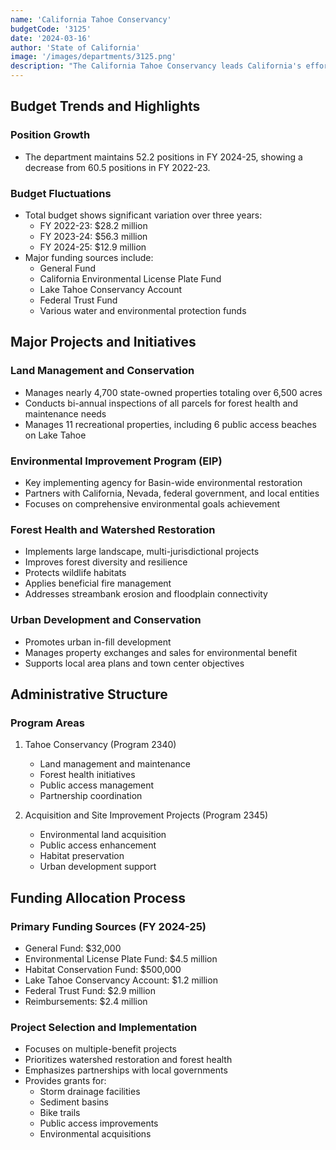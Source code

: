 ```yaml
---
name: 'California Tahoe Conservancy'
budgetCode: '3125'
date: '2024-03-16'
author: 'State of California'
image: '/images/departments/3125.png'
description: "The California Tahoe Conservancy leads California's efforts to restore and enhance the natural and recreational resources of the Lake Tahoe Basin."
---
```


## Budget Trends and Highlights

### Position Growth
- The department maintains 52.2 positions in FY 2024-25, showing a decrease from 60.5 positions in FY 2022-23.

### Budget Fluctuations
- Total budget shows significant variation over three years:
  - FY 2022-23: $28.2 million
  - FY 2023-24: $56.3 million
  - FY 2024-25: $12.9 million
- Major funding sources include:
  - General Fund
  - California Environmental License Plate Fund
  - Lake Tahoe Conservancy Account
  - Federal Trust Fund
  - Various water and environmental protection funds

## Major Projects and Initiatives

### Land Management and Conservation
- Manages nearly 4,700 state-owned properties totaling over 6,500 acres
- Conducts bi-annual inspections of all parcels for forest health and maintenance needs
- Manages 11 recreational properties, including 6 public access beaches on Lake Tahoe

### Environmental Improvement Program (EIP)
- Key implementing agency for Basin-wide environmental restoration
- Partners with California, Nevada, federal government, and local entities
- Focuses on comprehensive environmental goals achievement

### Forest Health and Watershed Restoration
- Implements large landscape, multi-jurisdictional projects
- Improves forest diversity and resilience
- Protects wildlife habitats
- Applies beneficial fire management
- Addresses streambank erosion and floodplain connectivity

### Urban Development and Conservation
- Promotes urban in-fill development
- Manages property exchanges and sales for environmental benefit
- Supports local area plans and town center objectives

## Administrative Structure

### Program Areas
1. Tahoe Conservancy (Program 2340)
   - Land management and maintenance
   - Forest health initiatives
   - Public access management
   - Partnership coordination

2. Acquisition and Site Improvement Projects (Program 2345)
   - Environmental land acquisition
   - Public access enhancement
   - Habitat preservation
   - Urban development support

## Funding Allocation Process

### Primary Funding Sources (FY 2024-25)
- General Fund: $32,000
- Environmental License Plate Fund: $4.5 million
- Habitat Conservation Fund: $500,000
- Lake Tahoe Conservancy Account: $1.2 million
- Federal Trust Fund: $2.9 million
- Reimbursements: $2.4 million

### Project Selection and Implementation
- Focuses on multiple-benefit projects
- Prioritizes watershed restoration and forest health
- Emphasizes partnerships with local governments
- Provides grants for:
  - Storm drainage facilities
  - Sediment basins
  - Bike trails
  - Public access improvements
  - Environmental acquisitions 